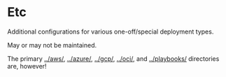 # Etc
Additional configurations for various one-off/special deployment types.

May or may not be maintained.

The primary [../aws/](aws), [../azure/](azure), [../gcp/](gcp), [../oci/](oci), and [../playbooks/](playbooks) directories are, however!
